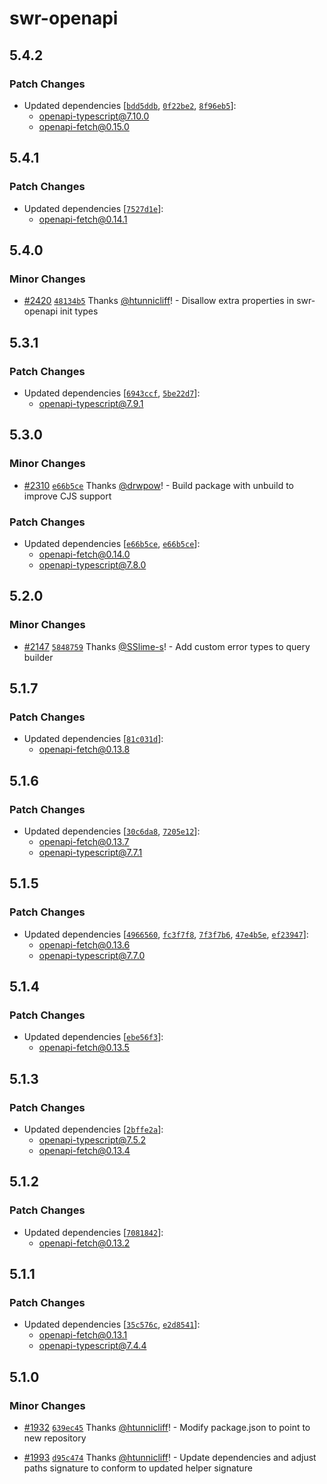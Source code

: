 # swr-openapi

## 5.4.2

### Patch Changes

- Updated dependencies [[`bdd5ddb`](https://github.com/openapi-ts/openapi-typescript/commit/bdd5ddb7d5f8463bd0515f0b2d5c98a8a394dabf), [`0f22be2`](https://github.com/openapi-ts/openapi-typescript/commit/0f22be218f0c8050a96f35a6a271b959b2c5a23f), [`8f96eb5`](https://github.com/openapi-ts/openapi-typescript/commit/8f96eb50f5ec060e2e9100e9a43d3fe98e9795c5)]:
  - openapi-typescript@7.10.0
  - openapi-fetch@0.15.0

## 5.4.1

### Patch Changes

- Updated dependencies [[`7527d1e`](https://github.com/openapi-ts/openapi-typescript/commit/7527d1e7502cd1e9621922f028b4736d85f25800)]:
  - openapi-fetch@0.14.1

## 5.4.0

### Minor Changes

- [#2420](https://github.com/openapi-ts/openapi-typescript/pull/2420) [`48134b5`](https://github.com/openapi-ts/openapi-typescript/commit/48134b59f1bb9f7c7daac6f9f4a8b8c6422ef9a2) Thanks [@htunnicliff](https://github.com/htunnicliff)! - Disallow extra properties in swr-openapi init types

## 5.3.1

### Patch Changes

- Updated dependencies [[`6943ccf`](https://github.com/openapi-ts/openapi-typescript/commit/6943ccf216f602f004eb178dd652ffcbafc05346), [`5be22d7`](https://github.com/openapi-ts/openapi-typescript/commit/5be22d7adc8bc36fdfa91f1aa3473919107060f2)]:
  - openapi-typescript@7.9.1

## 5.3.0

### Minor Changes

- [#2310](https://github.com/openapi-ts/openapi-typescript/pull/2310) [`e66b5ce`](https://github.com/openapi-ts/openapi-typescript/commit/e66b5ce63bfcdc57c6ee942e5ed4e7667e64c290) Thanks [@drwpow](https://github.com/drwpow)! - Build package with unbuild to improve CJS support

### Patch Changes

- Updated dependencies [[`e66b5ce`](https://github.com/openapi-ts/openapi-typescript/commit/e66b5ce63bfcdc57c6ee942e5ed4e7667e64c290), [`e66b5ce`](https://github.com/openapi-ts/openapi-typescript/commit/e66b5ce63bfcdc57c6ee942e5ed4e7667e64c290)]:
  - openapi-fetch@0.14.0
  - openapi-typescript@7.8.0

## 5.2.0

### Minor Changes

- [#2147](https://github.com/openapi-ts/openapi-typescript/pull/2147) [`5848759`](https://github.com/openapi-ts/openapi-typescript/commit/5848759e3b6796331b0e85bf26a01c14af90537f) Thanks [@SSlime-s](https://github.com/SSlime-s)! - Add custom error types to query builder

## 5.1.7

### Patch Changes

- Updated dependencies [[`81c031d`](https://github.com/openapi-ts/openapi-typescript/commit/81c031da8584ed49b033ebfc67bbb3e1ca258699)]:
  - openapi-fetch@0.13.8

## 5.1.6

### Patch Changes

- Updated dependencies [[`30c6da8`](https://github.com/openapi-ts/openapi-typescript/commit/30c6da800a00bda87da66dea6d04807e1379f06a), [`7205e12`](https://github.com/openapi-ts/openapi-typescript/commit/7205e12e07e5fd36a6bb3be44ea911f57bbbeb60)]:
  - openapi-fetch@0.13.7
  - openapi-typescript@7.7.1

## 5.1.5

### Patch Changes

- Updated dependencies [[`4966560`](https://github.com/openapi-ts/openapi-typescript/commit/4966560790ad49fabb06d718115a82a779a5b74a), [`fc3f7f8`](https://github.com/openapi-ts/openapi-typescript/commit/fc3f7f8b9cf52f0d4daf31ed4579d588c5b0f3e6), [`7f3f7b6`](https://github.com/openapi-ts/openapi-typescript/commit/7f3f7b65da5ef8caf5304486184118352665eb3f), [`47e4b5e`](https://github.com/openapi-ts/openapi-typescript/commit/47e4b5eb86adc59e3de2a4179741d35a26db61c0), [`ef23947`](https://github.com/openapi-ts/openapi-typescript/commit/ef239479b5f15fc4c98dd15c72974d4cb8722fb0)]:
  - openapi-fetch@0.13.6
  - openapi-typescript@7.7.0

## 5.1.4

### Patch Changes

- Updated dependencies [[`ebe56f3`](https://github.com/openapi-ts/openapi-typescript/commit/ebe56f337561bfdd1bf1abdc56ba3d2f48c4d393)]:
  - openapi-fetch@0.13.5

## 5.1.3

### Patch Changes

- Updated dependencies [[`2bffe2a`](https://github.com/openapi-ts/openapi-typescript/commit/2bffe2a652864a54c8dc969327e4a8eb4081eb25)]:
  - openapi-typescript@7.5.2
  - openapi-fetch@0.13.4

## 5.1.2

### Patch Changes

- Updated dependencies [[`7081842`](https://github.com/openapi-ts/openapi-typescript/commit/70818420c1cd6ca2ad2529bf2d7936bd01f3ef42)]:
  - openapi-fetch@0.13.2

## 5.1.1

### Patch Changes

- Updated dependencies [[`35c576c`](https://github.com/openapi-ts/openapi-typescript/commit/35c576c8b2852f66e641014d13ffcfdeb21e98a1), [`e2d8541`](https://github.com/openapi-ts/openapi-typescript/commit/e2d854131a1dc11d3b8e8513d3e0ce1f04ea1211)]:
  - openapi-fetch@0.13.1
  - openapi-typescript@7.4.4

## 5.1.0

### Minor Changes

- [#1932](https://github.com/openapi-ts/openapi-typescript/pull/1932) [`639ec45`](https://github.com/openapi-ts/openapi-typescript/commit/639ec45ed9155d2bc0c3d0fbebd3bc52f90ca7eb) Thanks [@htunnicliff](https://github.com/htunnicliff)! - Modify package.json to point to new repository

- [#1993](https://github.com/openapi-ts/openapi-typescript/pull/1993) [`d95c474`](https://github.com/openapi-ts/openapi-typescript/commit/d95c474bc3eab790e93029ac802e18b79a311fba) Thanks [@htunnicliff](https://github.com/htunnicliff)! - Update dependencies and adjust paths signature to conform to updated helper signature
